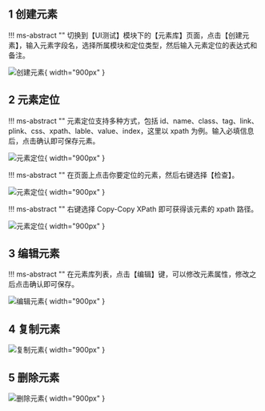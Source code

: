 

## 1 创建元素
!!! ms-abstract ""
    切换到【UI测试】模块下的【元素库】页面，点击【创建元素】，输入元素字段名，选择所属模块和定位类型，然后输入元素定位的表达式和备注。

![创建元素](../../img/ui_test/创建元素.png){ width="900px" }

## 2 元素定位
!!! ms-abstract ""
    元素定位支持多种方式，包括 id、name、class、tag、link、plink、css、xpath、lable、value、index，这里以 xpath 为例。输入必填信息后，点击确认即可保存元素。

![元素定位](../../img/ui_test/元素定位1.png){ width="900px" }

!!! ms-abstract ""
    在页面上点击你要定位的元素，然后右键选择【检查】。

![元素定位](../../img/ui_test/元素定位2.png){ width="900px" }

!!! ms-abstract ""
    右键选择 Copy-Copy XPath 即可获得该元素的 xpath 路径。

![元素定位](../../img/ui_test/元素定位3.png){ width="900px" }

## 3 编辑元素
!!! ms-abstract ""
    在元素库列表，点击【编辑】键，可以修改元素属性，修改之后点击确认即可保存。

![编辑元素](../../img/ui_test/编辑元素.png){ width="900px" }

## 4 复制元素
![复制元素](../../img/ui_test/复制元素.png){ width="900px" }

## 5 删除元素
![删除元素](../../img/ui_test/删除元素.png){ width="900px" }